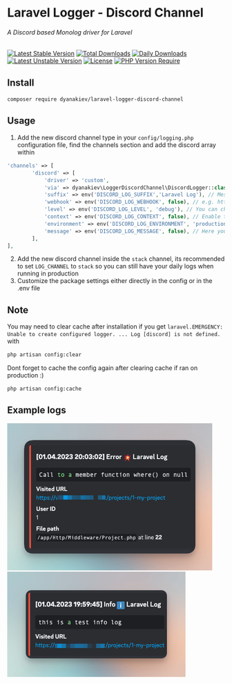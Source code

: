 # Laravel Logger - Discord Channel
###### A Discord based Monolog driver for Laravel
[![Latest Stable Version](http://poser.pugx.org/dyanakiev/laravel-logger-discord-channel/v)](https://packagist.org/packages/dyanakiev/laravel-logger-discord-channel) [![Total Downloads](http://poser.pugx.org/dyanakiev/laravel-logger-discord-channel/downloads)](https://packagist.org/packages/dyanakiev/laravel-logger-discord-channel) [![Daily Downloads](http://poser.pugx.org/dyanakiev/laravel-logger-discord-channel/d/daily)](https://packagist.org/packages/dyanakiev/laravel-logger-discord-channel) [![Latest Unstable Version](http://poser.pugx.org/dyanakiev/laravel-logger-discord-channel/v/unstable)](https://packagist.org/packages/dyanakiev/laravel-logger-discord-channel) [![License](http://poser.pugx.org/dyanakiev/laravel-logger-discord-channel/license)](https://packagist.org/packages/dyanakiev/laravel-logger-discord-channel) [![PHP Version Require](http://poser.pugx.org/dyanakiev/laravel-logger-discord-channel/require/php)](https://packagist.org/packages/dyanakiev/laravel-logger-discord-channel)

## Install
```bash
composer require dyanakiev/laravel-logger-discord-channel

```

## Usage

1. Add the new discord channel type in your `config/logging.php` configuration file, find the channels section and add the discord array within

```php
'channels' => [
        'discord' => [
            'driver' => 'custom',
            'via' => dyanakiev\LoggerDiscordChannel\DiscordLogger::class,
            'suffix' => env('DISCORD_LOG_SUFFIX','Laravel Log'), // Message title suffix
            'webhook' => env('DISCORD_LOG_WEBHOOK', false), // e.g. https://discordapp.com/api/webhooks/...
            'level' => env('DISCORD_LOG_LEVEL', 'debug'), // You can choose from: emergency, alert, critical, error, warning, notice, info and debug
            'context' => env('DISCORD_LOG_CONTEXT', false), // Enable this if you want to receive the full context of an error, usually useless
            'environment' => env('DISCORD_LOG_ENVIRONMENT', 'production'), // Enable logging only for environment ['production', 'staging', 'local']
            'message' => env('DISCORD_LOG_MESSAGE', false), // Here you can put extra message or tag role or person via @personName
        ],
],
```
2. Add the new discord channel inside the `stack` channel, its recommended to set `LOG_CHANNEL` to `stack` so you can still have your daily logs when running in production
3. Customize the package settings either directly in the config or in the .env file

## Note
You may need to clear cache after installation if you get `laravel.EMERGENCY: Unable to create configured logger. ... Log [discord] is not defined.` with
```bash
php artisan config:clear
```
Dont forget to cache the config again after clearing cache if ran on production :)
```bash
php artisan config:cache
```

## Example logs
![demo-error-imessage](./.github/demo-error-message.png)
![demo-info-imessage](./.github/demo-info-message.png)
